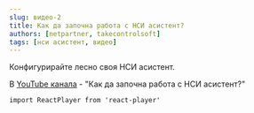 ```yaml
---
slug: видео-2
title: Как да започна работа с НСИ асистент?
authors: [netpartner, takecontrolsoft]
tags: [нси асистент, видео]
---
```


Конфигурирайте лесно своя НСИ асистент.

В [YouTube канала](https://www.youtube.com/@nsiassistant) - "Как да започна работа с НСИ асистент?"

```mdx-code-block
import ReactPlayer from 'react-player'

```
<ReactPlayer playing controls url='https://www.youtube.com/watch?v=CfqKvcvAn8s&t=2s' />

